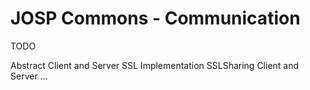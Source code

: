# JOSP Commons - Communication

TODO

Abstract Client and Server
SSL Implementation
SSLSharing Client and Server
...
